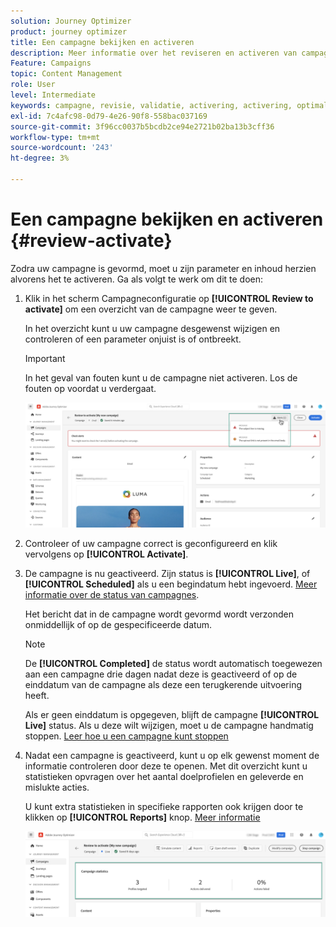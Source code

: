 ```yaml
---
solution: Journey Optimizer
product: journey optimizer
title: Een campagne bekijken en activeren
description: Meer informatie over het reviseren en activeren van campagnes in Journey Optimizer
Feature: Campaigns
topic: Content Management
role: User
level: Intermediate
keywords: campagne, revisie, validatie, activering, activering, optimaliseren
exl-id: 7c4afc98-0d79-4e26-90f8-558bac037169
source-git-commit: 3f96cc0037b5bcdb2ce94e2721b02ba13b3cff36
workflow-type: tm+mt
source-wordcount: '243'
ht-degree: 3%

---
```


# Een campagne bekijken en activeren {#review-activate}

Zodra uw campagne is gevormd, moet u zijn parameter en inhoud herzien alvorens het te activeren. Ga als volgt te werk om dit te doen:

1. Klik in het scherm Campagneconfiguratie op **[!UICONTROL Review to activate]** om een overzicht van de campagne weer te geven.

   In het overzicht kunt u uw campagne desgewenst wijzigen en controleren of een parameter onjuist is of ontbreekt.

   >[!IMPORTANT]
   >
   >In het geval van fouten kunt u de campagne niet activeren. Los de fouten op voordat u verdergaat.

   ![](assets/create-campaign-alerts.png)

1. Controleer of uw campagne correct is geconfigureerd en klik vervolgens op **[!UICONTROL Activate]**.

1. De campagne is nu geactiveerd. Zijn status is **[!UICONTROL Live]**, of **[!UICONTROL Scheduled]** als u een begindatum hebt ingevoerd. [Meer informatie over de status van campagnes](get-started-with-campaigns.md#statuses).

   Het bericht dat in de campagne wordt gevormd wordt verzonden onmiddellijk of op de gespecificeerde datum.

   >[!NOTE]
   >
   >De **[!UICONTROL Completed]** de status wordt automatisch toegewezen aan een campagne drie dagen nadat deze is geactiveerd of op de einddatum van de campagne als deze een terugkerende uitvoering heeft.
   >
   >Als er geen einddatum is opgegeven, blijft de campagne **[!UICONTROL Live]** status. Als u deze wilt wijzigen, moet u de campagne handmatig stoppen. [Leer hoe u een campagne kunt stoppen](modify-stop-campaign.md)

1. Nadat een campagne is geactiveerd, kunt u op elk gewenst moment de informatie controleren door deze te openen. Met dit overzicht kunt u statistieken opvragen over het aantal doelprofielen en geleverde en mislukte acties.

   U kunt extra statistieken in specifieke rapporten ook krijgen door te klikken op **[!UICONTROL Reports]** knop. [Meer informatie](../reports/campaign-global-report.md)

   ![](assets/create-campaign-summary.png)
